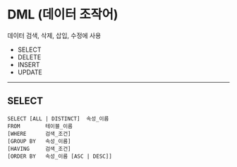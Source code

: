DML (데이터 조작어)
===
데이터 검색, 삭제, 삽입, 수정에 사용 
- SELECT 
- DELETE
- INSERT
- UPDATE
***
SELECT
---
```
SELECT [ALL | DISTINCT]  속성_이름
FROM        테이블_이름
[WHERE      검색_조건]
[GROUP BY   속성_이름]
[HAVING     검색_조건]
[ORDER BY   속성_이름 [ASC | DESC]] 
